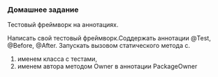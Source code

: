### Домашнее задание
Тестовый фреймворк на аннотациях.

Написать свой тестовый фреймворк.Соддержать аннотации @Test, @Before, @After. 
Запускать вызовом статического метода с.
1. именем класса с тестами, 
2. именем автора методом Owner в аннотации PackageOwner 
